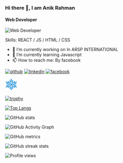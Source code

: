 ### Hi there 👋, I am Anik Rahman
#### Web Developer
![Web Developer](https://images.pexels.com/photos/270348/pexels-photo-270348.jpeg?auto=compress&cs=tinysrgb&w=1260&h=750&dpr=1)


Skills:  REACT / JS / HTML / CSS

- 🔭 I’m currently working on In ARSP INTERNATIONAL 
- 🌱 I’m currently learning Javascript 
- 📫 How to reach me: By facebook 


[<img src='https://cdn.jsdelivr.net/npm/simple-icons@3.0.1/icons/github.svg' alt='github' height='40'>](https://github.com/anikrahman2)  [<img src='https://cdn.jsdelivr.net/npm/simple-icons@3.0.1/icons/linkedin.svg' alt='linkedin' height='40'>](https://www.linkedin.com/in/anikrahman247/)  [<img src='https://cdn.jsdelivr.net/npm/simple-icons@3.0.1/icons/facebook.svg' alt='facebook' height='40'>](https://www.facebook.com/anikrahman247)  

<a href='https://archiveprogram.github.com/'><img src='https://raw.githubusercontent.com/acervenky/animated-github-badges/master/assets/acbadge.gif' width='40' height='40'></a> 

[![trophy](https://github-profile-trophy.vercel.app/?username=anikrahman2)](https://github.com/ryo-ma/github-profile-trophy)

[![Top Langs](https://github-readme-stats.vercel.app/api/top-langs/?username=anikrahman2)](https://github.com/anuraghazra/github-readme-stats)

![GitHub stats](https://github-readme-stats.vercel.app/api?username=anikrahman2&show_icons=true&count_private=true)  

![GitHub Activity Graph](https://activity-graph.herokuapp.com/graph?username=anikrahman2)  

![GitHub metrics](https://metrics.lecoq.io/anikrahman2)  

![GitHub streak stats](https://streak-stats.demolab.com/?user=anikrahman2)  

![Profile views](https://gpvc.arturio.dev/anikrahman2)  
